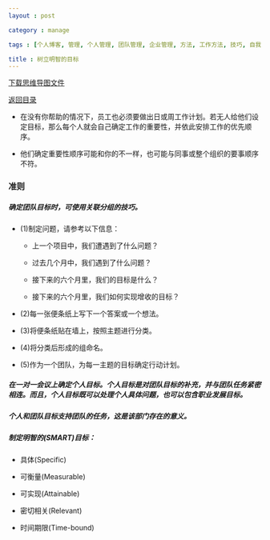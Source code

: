 ```yaml
---
layout : post

category : manage

tags : [个人博客, 管理, 个人管理, 团队管理, 企业管理, 方法, 工作方法, 技巧, 自我提升]

title : 树立明智的目标
---
```


[下载思维导图文件](https://www.mindmeister.com/external/drive/do_open?file_id=0B6K98da0px63bFdxa2lTamZ2cEE)

[返回目录](/manage/2013/04/07/Behind-closed-doors-secrets-of-great-management/)

- 在没有你帮助的情况下，员工也必须要做出日或周工作计划。若无人给他们设定目标，那么每个人就会自己确定工作的重要性，并依此安排工作的优先顺序。

- 他们确定重要性顺序可能和你的不一样，也可能与同事或整个组织的要事顺序不符。


### 准则


##### 确定团队目标时，可使用关联分组的技巧。

- (1)制定问题，请参考以下信息：

    - 上一个项目中，我们遭遇到了什么问题？

    - 过去几个月中，我们遇到了什么问题？

    - 接下来的六个月里，我们的目标是什么？

    - 接下来的六个月里，我们如何实现增收的目标？

- (2)每一张便条纸上写下一个答案或一个想法。

- (3)将便条纸贴在墙上，按照主题进行分类。

- (4)将分类后形成的组命名。

- (5)作为一个团队，为每一主题的目标确定行动计划。

##### 在一对一会议上确定个人目标。个人目标是对团队目标的补充，并与团队任务紧密相连。而且，个人目标既可以处理个人具体问题，也可以包含职业发展目标。

##### 个人和团队目标支持团队的任务，这是该部门存在的意义。


##### 制定明智的(SMART)目标：

- 具体(Specific)

- 可衡量(Measurable)

- 可实现(Attainable)

- 密切相关(Relevant)

- 时间期限(Time-bound)